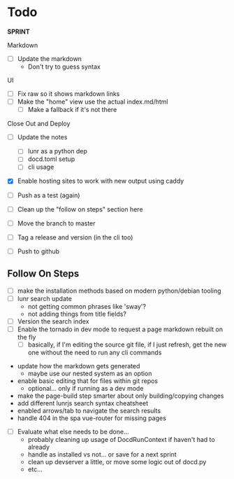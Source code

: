 # Todo

**SPRINT**

Markdown

* [ ] Update the markdown
    * Don't try to guess syntax

UI

* [ ] Fix raw so it shows markdown links
* [ ] Make the "home" view use the actual index.md/html
    * [ ] Make a fallback if it's not there

Close Out and Deploy

* [ ] Update the notes
    * [ ] lunr as a python dep
    * [ ] docd.toml setup
    * [ ] cli usage
* [x] Enable hosting sites to work with new output using caddy
* [ ] Push as a test (again)
* [ ] Clean up the "follow on steps" section here
* [ ] Move the branch to master
* [ ] Tag a release and version (in the cli too)
* [ ] Push to github


## Follow On Steps

* [ ] make the installation methods based on modern python/debian tooling
* [ ] lunr search update
    * not getting common phrases like 'sway'?
    * not adding things from title fields?
* [ ] Version the search index
* [ ] Enable the tornado in dev mode to request a page markdown rebuilt on the fly
    * [ ] basically, if I'm editing the source git file, if I just refresh, get the new one
          without the need to run any cli commands
* update how the markdown gets generated
    * maybe use our nested system as an option
* enable basic editing that for files within git repos
    * optional... only if running as a dev mode
* make the page-build step smarter about only building/copying changes
* add different lunrjs search syntax cheatsheet
* enabled arrows/tab to navigate the search results
* handle 404 in the spa vue-router for missing pages
* [ ] Evaluate what else needs to be done...
    * probably cleaning up usage of DocdRunContext if haven't had to already
    * handle as installed vs not... or save for a next sprint
    * clean up devserver a little, or move some logic out of docd.py
    * etc...